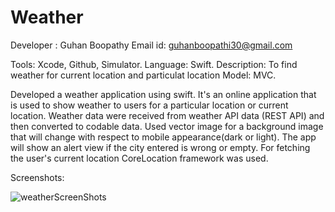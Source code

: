 # Weather
 Developer : Guhan Boopathy
 Email id: guhanboopathi30@gmail.com
 
 Tools: Xcode, Github, Simulator.
 Language: Swift.
 Description: To find weather for current location and particulat location
 Model: MVC.
 
Developed a weather application using swift. It's an online application that is used to show weather to users for a particular location or current location. Weather data were received from weather API data (REST API) and then converted to codable data. Used vector image for a background image that will change with respect to mobile appearance(dark or light). The app will show an alert view if the city entered is wrong or empty. For fetching the user's current location CoreLocation framework was used.

Screenshots: 

![weatherScreenShots](https://user-images.githubusercontent.com/22254867/123906981-cba56980-d992-11eb-917b-57fc6cd31571.jpg)

